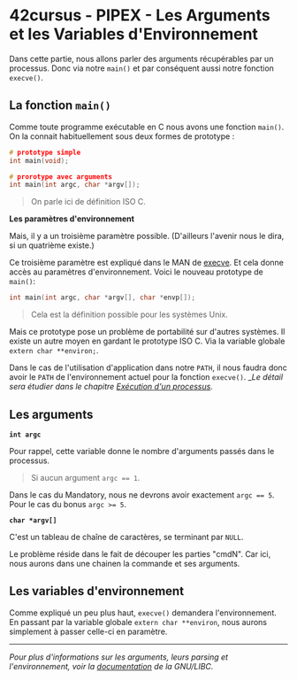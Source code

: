 <!--

	ARGUMENTS.md

	By: xbeheydt <xavier.beheydt@gmail.com>

	Created: 2022/02/17

-->
# 42cursus - PIPEX - Les Arguments et les Variables d'Environnement

Dans cette partie, nous allons parler des arguments récupérables par un
processus. Donc via notre `main()` et par conséquent aussi notre fonction
`execve()`.

## La fonction `main()`

Comme toute programme exécutable en C nous avons une fonction `main()`. On la
connait habituellement sous deux formes de prototype :

```C
# prototype simple
int	main(void);

# prorotype avec arguments
int	main(int argc, char *argv[]);
```

> On parle ici de définition ISO C.

**Les paramètres d'environnement**

Mais, il y a un troisième paramètre possible. (D'ailleurs l'avenir nous le
dira, si un quatrième existe.)

Ce troisième paramètre est expliqué dans le MAN de
[execve](http://manpagesfr.free.fr/man/man2/execve.2.html). Et cela donne accès
au paramètres d'environnement. Voici le nouveau prototype de `main()`:

```C
int	main(int argc, char *argv[], char *envp[]);
```

> Cela est la définition possible pour les systèmes Unix.

Mais ce prototype pose un problème de portabilité sur d'autres systèmes. Il
existe un autre moyen en gardant le prototype ISO C. Via la variable globale
`extern char **environ;`.

Dans le cas de l'utilisation d'application dans notre `PATH`, il nous faudra
donc avoir le `PATH` de l'environnement actuel pour la fonction `execve()`.
__Le détail sera étudier dans le chapitre
[Exécution d'un processus](./EXEC.md)._

## Les arguments

**`int argc`**

Pour rappel, cette variable donne le nombre d'arguments passés dans le
processus.

> Si aucun argument `argc == 1`.

Dans le cas du Mandatory, nous ne devrons avoir exactement `argc == 5`. Pour
le cas du bonus `argc >= 5`.

**`char *argv[]`**

C'est un tableau de chaîne de caractères, se terminant par `NULL`.

Le problème réside dans le fait de découper les parties "cmdN". Car ici, nous
aurons dans une chainen la commande et ses arguments.

## Les variables d'environnement

Comme expliqué un peu plus haut, `execve()` demandera l'environnement. En
passant par la variable globale `extern char **environ`, nous aurons simplement
à passer celle-ci en paramètre.

---

_Pour plus d'informations sur les arguments, leurs parsing et l'environnement,
voir la
[documentation](https://www.gnu.org/software/libc/manual/html_node/Program-Arguments.html)
de la GNU/LIBC._

